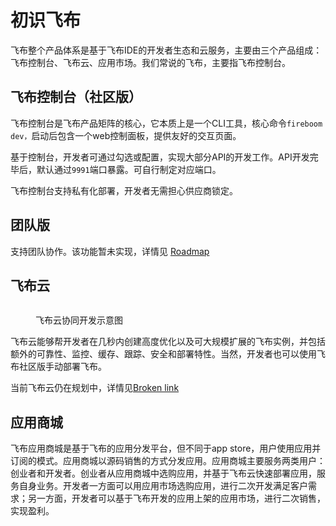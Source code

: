 # 初识飞布

飞布整个产品体系是基于飞布IDE的开发者生态和云服务​，主要由三个产品组成：飞布控制台、飞布云、应用市场。我们常说的飞布，主要指飞布控制台。

## 飞布控制台（社区版）

飞布控制台是飞布产品矩阵的核心，它本质上是一个CLI工具，核心命令`fireboom dev，`启动后包含一个web控制面板，提供友好的交互页面。

基于控制台，开发者可通过勾选或配置，实现大部分API的开发工作。API开发完毕后，默认通过`9991`端口暴露。可自行制定对应端口。

飞布控制台支持私有化部署，开发者无需担心供应商锁定。

## 团队版

支持团队协作。该功能暂未实现，详情见 [Roadmap](https://github.com/orgs/fireboomio/projects/2/views/5)

## 飞布云

<figure><img src="../.gitbook/assets/491207e0baf62e7332ae6ac80230af1.jpg" alt=""><figcaption><p>飞布云协同开发示意图</p></figcaption></figure>

飞布云能够帮开发者在几秒内创建高度优化以及可大规模扩展的飞布实例，并包括额外的可靠性、监控、缓存、跟踪、安全和部署特性。当然，开发者也可以使用飞布社区版手动部署飞布。

当前飞布云仍在规划中，详情见[Broken link](broken-reference "mention")

## 应用商城

飞布应用商城是基于飞布的应用分发平台，但不同于app store，用户使用应用并订阅的模式。应用商城以源码销售的方式分发应用。应用商城主要服务两类用户：创业者和开发者。创业者从应用商城中选购应用，并基于飞布云快速部署应用，服务自身业务。开发者一方面可以用应用市场选购应用，进行二次开发满足客户需求；另一方面，开发者可以基于飞布开发的应用上架的应用市场，进行二次销售，实现盈利。
